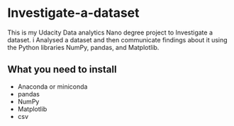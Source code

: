 # Investigate-a-dataset
This is my Udacity Data analytics Nano degree project to Investigate a dataset. i Analysed a dataset and then communicate findings about it using the Python libraries NumPy, pandas, and Matplotlib.
## What you need to install
* Anaconda or miniconda
* pandas
* NumPy
* Matplotlib
* csv
